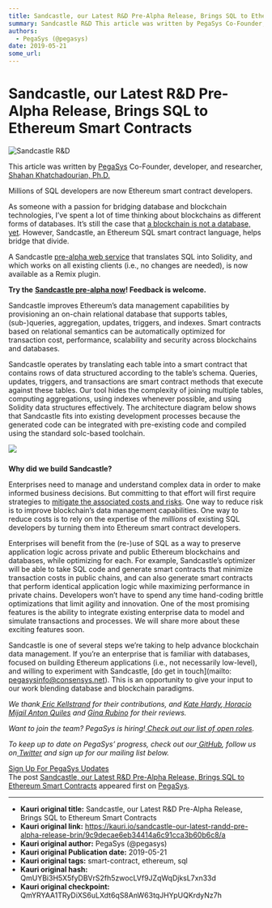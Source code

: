 ```yaml
---
title: Sandcastle, our Latest R&D Pre-Alpha Release, Brings SQL to Ethereum Smart Contracts
summary: Sandcastle R&D This article was written by PegaSys Co-Founder, developer, and researcher, Shahan Khatchadourian, Ph.D. Millions of SQL developers are now Ethereum smart contract developers. As someone with a passion for bridging database and blockchain technologies, I’ve spent a lot of time thinking about blockchains as different forms of databases. It’s still the case that a blockchain is not a database, yet. However, Sandcastle, an Ethereum SQL smart contract language, helps bridge that divide
authors:
  - PegaSys (@pegasys)
date: 2019-05-21
some_url: 
---
```


# Sandcastle, our Latest R&D Pre-Alpha Release, Brings SQL to Ethereum Smart Contracts


  
![Sandcastle R&D](https://pegasys.tech/wp-content/uploads/2019/05/Sandcastle.jpg)

  
  
  
  
This article was written by [PegaSys](http://pegasys.tech/) Co-Founder, developer, and researcher, [Shahan Khatchadourian, Ph.D.](https://www.linkedin.com/in/shahan-khatchadourian-ph-d-66115210b/)

  
  
  
  
Millions of SQL developers are now Ethereum smart contract developers.  


  
  
  
  
As someone with a passion for bridging database and blockchain technologies, I’ve spent a lot of time thinking about blockchains as different forms of databases. It’s still the case that [a blockchain is not a database, yet](https://media.consensys.net/blockchains-and-databases-arent-the-same-thing-yet-5d5eb7df099e). However, Sandcastle, an Ethereum SQL smart contract language, helps bridge that divide.  


  
  
  
  
A Sandcastle [pre-alpha web service](https://github.com/PegaSysEng/sandcastle-tutorial) that translates SQL into Solidity, and which works on all existing clients (i.e., no changes are needed), is now available as a Remix plugin.   


  
  
  
  
**Try the** [**Sandcastle pre-alpha now**](https://github.com/PegaSysEng/sandcastle-tutorial)**! Feedback is welcome.**  


  
  
  
  
Sandcastle improves Ethereum’s data management capabilities by provisioning an on-chain relational database that supports tables, (sub-)queries, aggregation, updates, triggers, and indexes. Smart contracts based on relational semantics can be automatically optimized for transaction cost, performance, scalability and security across blockchains and databases.  


  
  
  
  
Sandcastle operates by translating each table into a smart contract that contains rows of data structured according to the table’s schema. Queries, updates, triggers, and transactions are smart contract methods that execute against these tables. Our tool hides the complexity of joining multiple tables, computing aggregations, using indexes whenever possible, and using Solidity data structures effectively. The architecture diagram below shows that Sandcastle fits into existing development processes because the generated code can be integrated with pre-existing code and compiled using the standard solc-based toolchain.  


  
  
  
  
![](https://lh3.googleusercontent.com/25IiNYEffjJf7MFvRZOTPw6QXnoEBcn6CH6cYOcJihgNqeHGB1e3ddE0ihOtl_tahu23_w32K3ny6WGQgNvkYfU_rKjVYl4CfFhNxaVNxvzk9M5R6yEQ92hY7VmP8qa2DQc3OE1N)

  
  
  
  
##### 

  
  
  
  
**Why did we build Sandcastle?**  


  
  
  
  
Enterprises need to manage and understand complex data in order to make informed business decisions. But committing to that effort will first require strategies to [mitigate the associated costs and risks](https://hbr.org/2019/02/companies-are-failing-in-their-efforts-to-become-data-driven). One way to reduce risk is to improve blockchain’s data management capabilities. One way to reduce costs is to rely on the expertise of the *millions* of existing SQL developers by turning them into Ethereum smart contract developers.   


  
  
  
  
Enterprises will benefit from the (re-)use of SQL as a way to preserve application logic across private and public Ethereum blockchains and databases, while optimizing for each. For example, Sandcastle’s optimizer will be able to take SQL code and generate smart contracts that minimize transaction costs in public chains, and can also generate smart contracts that perform identical application logic while maximizing performance in private chains. Developers won’t have to spend any time hand-coding brittle optimizations that limit agility and innovation. One of the most promising features is the ability to integrate existing enterprise data to model and simulate transactions and processes. We will share more about these exciting features soon.  


  
  
  
  
Sandcastle is one of several steps we’re taking to help advance blockchain data management. If you’re an enterprise that is familiar with databases, focused on building Ethereum applications (i.e., not necessarily low-level), and willing to experiment with Sandcastle, [do get in touch](mailto: pegasysinfo@consensys.net). This is an opportunity to give your input to our work blending database and blockchain paradigms.   


  
  
  
  
*We thank*[ *Eric Kellstrand*](https://www.linkedin.com/in/eric-kellstrand/) *for their contributions, and* [ *Kate Hardy*](https://www.linkedin.com/in/kate-hardy/)*,*[ *Horacio Mijail Anton Quiles*](https://www.linkedin.com/in/mijail/) *and* [ *Gina Rubino*](https://www.linkedin.com/in/ginarubino/) *for their reviews.*

  
  
  
  
*Want to join the team? PegaSys is hiring!*[ *Check out our list of open roles*](https://consensys.net/open-roles/?discipline=41276)*.*

  
  
  
  
*To keep up to date on PegaSys’ progress, check out our*[ *GitHub*](https://github.com/PegaSysEng)*, follow us on*[ *Twitter*](http://www.twitter.com/PegaSysEng) *and sign up for our mailing list below.*  


  
  
  
  
[Sign Up For PegaSys Updates](https://tech.us18.list-manage.com/subscribe?u=529db31d261d52da36bc21ea3&id=f0846ffd7b)  
The post [Sandcastle, our Latest R&D Pre-Alpha Release, Brings SQL to Ethereum Smart Contracts](https://pegasys.tech/sandcastle-brings-sql-to-ethereum-smart-contracts/) appeared first on [PegaSys](https://pegasys.tech).

  



---

- **Kauri original title:** Sandcastle, our Latest R&D Pre-Alpha Release, Brings SQL to Ethereum Smart Contracts
- **Kauri original link:** https://kauri.io/sandcastle-our-latest-randd-pre-alpha-release-brin/9c9decae6eb34414a6c91cca3b60b6c8/a
- **Kauri original author:** PegaSys (@pegasys)
- **Kauri original Publication date:** 2019-05-21
- **Kauri original tags:** smart-contract, ethereum, sql
- **Kauri original hash:** QmUYBi3H5X5fyDBVrS2fh5zwocLVf9JZqWqDjksL7xn33d
- **Kauri original checkpoint:** QmYRYAA1TRyDiXS6uLXdt6qS8AnW63tqJHYpUQKrdyNz7h



